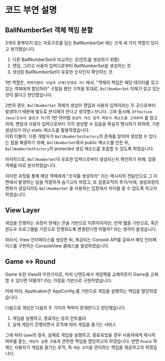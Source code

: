 
# 코드 부연 설명

## BallNumberSet 객체 책임 분할

3개의 중복되지 않는 자료구조를 담는 BallNumberSet 에는 크게 세 가지 역할이 있다고 생각했습니다.

1. 다른 BallNumberSet과 비교하는 것(힌트를 생성하기 위함)
2. 랜덤, 그리고 사용자 입력으로부터 BallNumberSet을 생성하는 것
3. 생성된 BallNumberSet이 유효한 숫자인지 확인하는 것.

1번 역할은, `객체지향의 사실과 오해(조영호 저)` 에서, "객체의 책임은 해당 데이터를 갖고 있는 객체에게 할당하라" 구절을 봤던 기억을 토대로, `BallNumberSet` 자체가 갖고 있는 것이 옳다고 판단했습니다.

2번의 경우, `BallNumberSet` 객체의 생성이 랜덤과 사용자 입력이라는 두 곳으로부터 발생하기 때문에 별도로 분리해야 한다고 생각했ㅅ브니다. 그와 동시에, `Effective Java(조슈아 블로크 저)`의 1번 아이템 `생성자 대신 정적 팩토리 메소드를 고려하라` 를 참고하여, 랜덤과 사용자 입력으로부터 각각 생성할 수 있음을 확실히 명시하기 위하여, 기본 생성자가 아닌 static 메소드를 활용하였습니다.  
이와 더불어, 다른 개발자가 `BallNumberSetFactory`의 존재를 알아야 생성할 수 있다는 점을 해결하기 위해, `BallNumberSet`에서 public 메소드를 만든 뒤, `BallNumberSetFactory`의 protected 생성 메소드를 호출할 수 있도록 하였습니다.

마지막으로, `BallNumberSet`이 유효한 입력으로부터 생성되는지 확인하기 위해, 검증 객체를 따로 분리하였습니다.

이러한 과정을 통해 해당 객체에게 "숫자를 생성하라" 라는 메시지의 전달만으로 그 이면에서 발생하는 일을 적절하게 숨기고자 하였고, 또 검증로직의 추가/삭제, 생성과정의 변화가 생길지라도 `BallNumberSet` 을 사용하는 입장에서 차이를 알 수 없도록 하고자 하였습니다.


## View Layer

게임을 진행하는 과정이 현재는 콘솔 기반으로 이루어지지만, 만약 웹을 기반으로, 혹은 윈도우 프로그램을 기준으로 진행되도록 변경된다면 어떨까? 라는 생각이 들었습니다.

따라서, View 인터페이스를 생성한 뒤, 제공되는 Console API를 감싸서 해당 인터페이스를 구현하는 ConsoleView 클래스를 생성하였습니다. 

## Game <-> Round

Game 또한 View와 마찬가지로, 마치 닌텐도에서 게임팩을 교체하듯이 Game을 교체할 수 있다면 어떨까? 라는 가정을 기반으로 구현하였습니다.

이에 따라, Application은 AppConfig 를 기반으로 게임을 실행하는 책임을 할당하였습니다.  

다음으로 게임은 다음의 두 가지의 맥락이 존재한다고 판단했습니다. 
1. 게임을 실행하고, 종료하는 등의 컨트롤러
2. 실제 게임이 진행되면서 로직에 따라 게임을 즐기는 서비스

그에 따라 `Game`의 경우, 실제로 게임을 실행하고, 종료되었을 경우 사용자에게 재시작 여부를 묻는, `게임의 실행 흐름`과 관련한 책임을 할당하고자 하였습니다. 반면 `Round` 객체는 사용자가 게임을 즐기는 로직, 즉 `게임 로직`을 관리하는 책임을 제공하고자 하였습니다.


